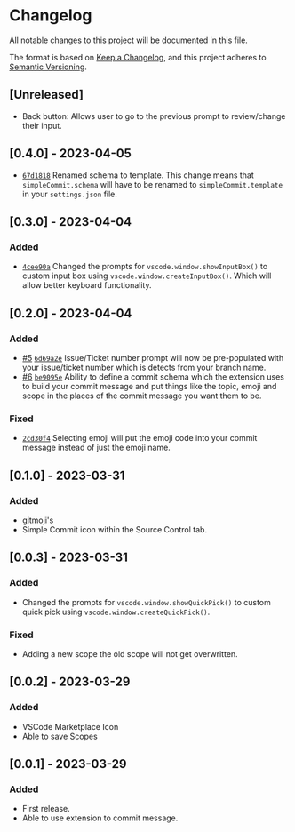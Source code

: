 # Changelog

All notable changes to this project will be documented in this file.

The format is based on [Keep a Changelog](https://keepachangelog.com/en/1.0.0/),
and this project adheres to [Semantic Versioning](https://semver.org/spec/v2.0.0.html).

## [Unreleased]

- Back button: Allows user to go to the previous prompt to review/change their input.

## [0.4.0] - 2023-04-05

- [`67d1818`](https://github.com/0xATHERIS/simple-commit/commit/67d18181269565ed4d5139cb7ba33c1207897e61) Renamed schema to template. This change means that `simpleCommit.schema` will have to be renamed to `simpleCommit.template` in your `settings.json` file.

## [0.3.0] - 2023-04-04

### Added

- [`4cee90a`](https://github.com/0xATHERIS/simple-commit/commit/4cee90a1d621b0becd3b69869855c3b4fd8e6c29) Changed the prompts for `vscode.window.showInputBox()` to custom input box using `vscode.window.createInputBox()`. Which will allow better keyboard functionality.

## [0.2.0] - 2023-04-04

### Added

- [#5](https://github.com/0xATHERIS/simple-commit/pull/5) [`6d69a2e`](https://github.com/0xATHERIS/simple-commit/pull/5/commits/6d69a2ea4bdf8d7abfecb21c1cef6aa138abc407) Issue/Ticket number prompt will now be pre-populated with your issue/ticket number which is detects from your branch name.
- [#6](https://github.com/0xATHERIS/simple-commit/pull/6) [`be9095e`](https://github.com/0xATHERIS/simple-commit/pull/6/commits/be9095e8d5fb4c90ad606fcf0342eaac788ab131) Ability to define a commit schema which the extension uses to build your commit message and put things like the topic, emoji and scope in the places of the commit message you want them to be.

### Fixed

- [`2cd30f4`](https://github.com/0xATHERIS/simple-commit/commit/2cd30f47d40066bda67f7751963dcba87c12eb80) Selecting emoji will put the emoji code into your commit message instead of just the emoji name.

## [0.1.0] - 2023-03-31

### Added

- gitmoji's
- Simple Commit icon within the Source Control tab.

## [0.0.3] - 2023-03-31

### Added

- Changed the prompts for `vscode.window.showQuickPick()` to custom quick pick using `vscode.window.createQuickPick()`.

### Fixed

- Adding a new scope the old scope will not get overwritten.

## [0.0.2] - 2023-03-29

### Added

- VSCode Marketplace Icon
- Able to save Scopes

## [0.0.1] - 2023-03-29

### Added

- First release.
- Able to use extension to commit message.